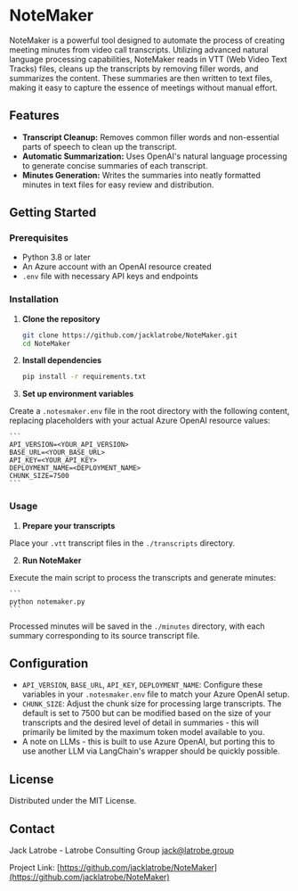 # NoteMaker

NoteMaker is a powerful tool designed to automate the process of creating meeting minutes from video call transcripts. Utilizing advanced natural language processing capabilities, NoteMaker reads in VTT (Web Video Text Tracks) files, cleans up the transcripts by removing filler words, and summarizes the content. These summaries are then written to text files, making it easy to capture the essence of meetings without manual effort.

## Features

- **Transcript Cleanup:** Removes common filler words and non-essential parts of speech to clean up the transcript.
- **Automatic Summarization:** Uses OpenAI's natural language processing to generate concise summaries of each transcript.
- **Minutes Generation:** Writes the summaries into neatly formatted minutes in text files for easy review and distribution.

## Getting Started

### Prerequisites

- Python 3.8 or later
- An Azure account with an OpenAI resource created
- `.env` file with necessary API keys and endpoints

### Installation

1. **Clone the repository**

    ```bash
    git clone https://github.com/jacklatrobe/NoteMaker.git
    cd NoteMaker
    ```

2. **Install dependencies**

    ```bash
    pip install -r requirements.txt
    ```

3. **Set up environment variables**

Create a `.notesmaker.env` file in the root directory with the following content, replacing placeholders with your actual Azure OpenAI resource values:

    ```
    API_VERSION=<YOUR_API_VERSION>
    BASE_URL=<YOUR_BASE_URL>
    API_KEY=<YOUR_API_KEY>
    DEPLOYMENT_NAME=<DEPLOYMENT_NAME>
    CHUNK_SIZE=7500
    ```


### Usage

1. **Prepare your transcripts**

Place your `.vtt` transcript files in the `./transcripts` directory.

2. **Run NoteMaker**

Execute the main script to process the transcripts and generate minutes:

    ```
    python notemaker.py
    ```


Processed minutes will be saved in the `./minutes` directory, with each summary corresponding to its source transcript file.

## Configuration

- `API_VERSION`, `BASE_URL`, `API_KEY`, `DEPLOYMENT_NAME`: Configure these variables in your `.notesmaker.env` file to match your Azure OpenAI setup.
- `CHUNK_SIZE`: Adjust the chunk size for processing large transcripts. The default is set to 7500 but can be modified based on the size of your transcripts and the desired level of detail in summaries - this will primarily be limited by the maximum token model available to you.
- A note on LLMs - this is built to use Azure OpenAI, but porting this to use another LLM via LangChain's wrapper should be quickly possible.

## License

Distributed under the MIT License. 

## Contact

Jack Latrobe - Latrobe Consulting Group
jack@latrobe.group

Project Link: [https://github.com/jacklatrobe/NoteMaker](https://github.com/jacklatrobe/NoteMaker)
